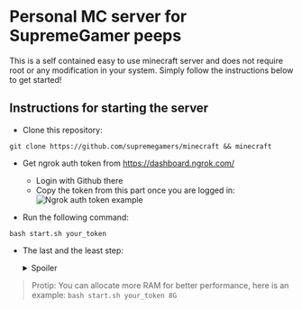 # Personal MC server for SupremeGamer peeps

This is a self contained easy to use minecraft server and does not require root or any modification in your system. Simply follow the instructions below to get started!

## Instructions for starting the server

- Clone this repository:

```shellscript
git clone https://github.com/supremegamers/minecraft && minecraft
```

- Get ngrok auth token from https://dashboard.ngrok.com/
    - Login with Github there
    - Copy the token from this part once you are logged in:
    ![Ngrok auth token example](ngrok.png)

- Run the following command:

```shellscript
bash start.sh your_token
```

- The last and the least step: <details>
  <summary>Spoiler</summary>
  
  ~~Enjoy~~ if you can.
  
</details>


> Protip: You can allocate more RAM for better performance, here is an example:
> `bash start.sh your_token 8G`
